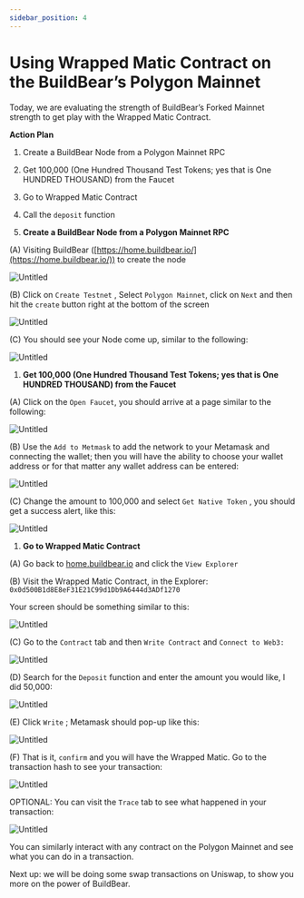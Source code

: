 ```yaml
---
sidebar_position: 4
---
```


# Using Wrapped Matic Contract on the BuildBear’s Polygon Mainnet

Today, we are evaluating the strength of BuildBear’s Forked Mainnet strength to get play with the Wrapped Matic Contract.

**Action Plan**

1. Create a BuildBear Node from a Polygon Mainnet RPC
2. Get 100,000 (One Hundred Thousand Test Tokens; yes that is One HUNDRED THOUSAND) from the Faucet
3. Go to Wrapped Matic Contract
4. Call the `deposit` function

1. **Create a BuildBear Node from a Polygon Mainnet RPC**

(A) Visiting BuildBear ([https://home.buildbear.io/](https://home.buildbear.io/)) to create the node

![Untitled](./images/Dasboard.png)

(B) Click on `Create Testnet` , Select `Polygon Mainnet`, click on `Next` and then hit the `create` button right at the bottom of the screen

![Untitled](./UsingWrappedMatic/polygon.jpeg)

(C) You should see your Node come up, similar to the following:

![Untitled](./UsingWrappedMatic/create.jpeg)

1. **Get 100,000 (One Hundred Thousand Test Tokens; yes that is One HUNDRED THOUSAND) from the Faucet**

(A) Click on the `Open Faucet`, you should arrive at a page similar to the following:

![Untitled](./UsingWrappedMatic/faucet.jpeg)

(B) Use the `Add to Metmask` to add the network to your Metamask and connecting the wallet; then you will have the ability to choose your wallet address or for that matter any wallet address can be entered:

![Untitled](./UsingWrappedMatic/amount.jpeg)

(C) Change the amount to 100,000 and select `Get Native Token` , you should get a success alert, like this:

![Untitled](./UsingWrappedMatic/balance.jpeg)

1. **Go to Wrapped Matic Contract**

(A) Go back to [home.buildbear.io](http://home.buildbear.io) and click the `View Explorer`

<!-- ![Untitled](./UsingWrappedMatic/Untitled%206.png) -->

(B) Visit the Wrapped Matic Contract, in the Explorer: `0x0d500B1d8E8eF31E21C99d1Db9A6444d3ADf1270`

Your screen should be something similar to this:

![Untitled](./UsingWrappedMatic/exp.jpeg)

(C) Go to the `Contract` tab and then `Write Contract` and `Connect to Web3:`

![Untitled](./UsingWrappedMatic/write.jpeg)

(D) Search for the `Deposit` function and enter the amount you would like, I did 50,000:

![Untitled](./UsingWrappedMatic/deposite.jpeg)

(E) Click `Write` ; Metamask should pop-up like this:

![Untitled](./UsingWrappedMatic/Screenshot%20(921).png)


(F) That is it, `confirm` and you will have the Wrapped Matic.  Go to the transaction hash to see your transaction:

![Untitled](./UsingWrappedMatic/confirm.jpeg)

OPTIONAL: You can visit the `Trace` tab to see what happened in your transaction:

![Untitled](./UsingWrappedMatic/Trace.jpeg)

You can similarly interact with any contract on the Polygon Mainnet and see what you can do in a transaction.

Next up: we will be doing some swap transactions on Uniswap, to show you more on the power of BuildBear.